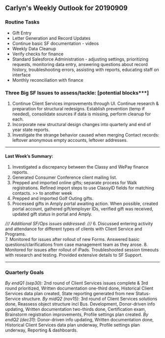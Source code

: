 ## Carlyn's Weekly Outlook for 20190909
### Routine Tasks
* Gift Entry
* Letter Generation and Record Updates
* Continue basic SF documentation - videos
* Weekly Data Cleanup
* Verify checks for finance
* Standard Salesforce Administration - adjusting settings, prioritizing requests, monitoring data entry, answering questions about record history, troubleshooting errors, assisting with reports, educating staff on interface
* Monthly reconciliation with finance 

### Three Big SF Issues to assess/tackle: [potential blocks***]
1. Continue Client Services improvements through UI.  Continue research & preparation for structural redesigns.  Establish prevention (temp if needed), consolidate sources if data is missing, perform cleanup for each.
2. Incorporate new structural design changes into quarterly and end of year state reports.
3. Investigate the strange behavior caused when merging Contact records: leftover anonymous empty accounts, leftover addresses.

- - - -
#### Last Week’s Summary:
1. Investigated a discrepancy between the Classy and WePay finance reports. 
2. Generated Consumer Conference client mailing list.  
3. Prepped and imported online gifts; separate process for Walk registrations.  Refined import steps to use ClassyID fields for matching contacts.  >> to another week
4. Prepped and imported Golf Outing gifts.  
5. Processed gifts in Amply portal awaiting action.  When possible, created portal account, gathered gift/employer IDs, verified gift was received, updated gift status in portal and Amply.  

*/// Additional SF/Ops issues addressed: ///*
6. Discussed entering activity and attendance for different types of clients with Client Service and Programs.  
7. Monitored for issues after rollout of new Forms.  Answered basic questions/clarifications from case management team as they arose. 
8. Monitored for issues after rollout of iPads. Troubleshooted session timeouts  with research and testing.  Provided extensive details to SF Support.  

- - - -
### Quarterly Goals
*By endQ1 (sep30):* 2nd round of Client Services issues complete & 3rd round prioritized, Written documentation one-third done, Historical Client Services data plan created, State reporting generated from new Status-Service structure.
*By midQ2 (nov15):* 3rd round of Client Services solutions done, Reassess object structure incl Bus. Development, Donor-driven info updating, Written documentation two-thirds done, Certification exam, Brainstorm registration improvements, Profile settings plan created.
*By endQ2 (dec31):*  Donor-driven info updating, Written documentation done, Historical Client Services data plan underway, Profile settings plan underway, Reporting & dashboards.